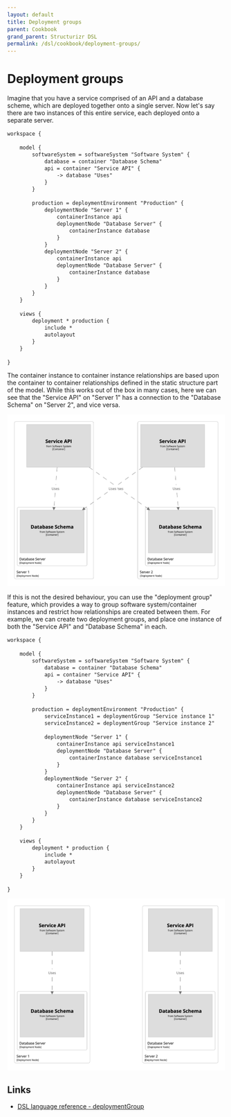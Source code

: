 ```yaml
---
layout: default
title: Deployment groups
parent: Cookbook
grand_parent: Structurizr DSL
permalink: /dsl/cookbook/deployment-groups/
---
```


# Deployment groups

Imagine that you have a service comprised of an API and a database scheme, which are deployed together onto a single server.
Now let's say there are two instances of this entire service, each deployed onto a separate server.

```
workspace {

    model {
        softwareSystem = softwareSystem "Software System" {
            database = container "Database Schema"
            api = container "Service API" {
                -> database "Uses"
            }
        }

        production = deploymentEnvironment "Production" {
            deploymentNode "Server 1" {
                containerInstance api
                deploymentNode "Database Server" {
                    containerInstance database
                }
            }
            deploymentNode "Server 2" {
                containerInstance api
                deploymentNode "Database Server" {
                    containerInstance database
                }
            }
        }
    }

    views {
        deployment * production {
            include *
            autolayout
        }
    }

}
```

The container instance to container instance relationships are based upon the container to container relationships
defined in the static structure part of the model.
While this works out of the box in many cases, here we can see that the "Service API" on "Server 1" has a connection to the "Database Schema" on "Server 2", and vice versa.

[![](example-1.png)](http://structurizr.com/dsl?src=https://docs.structurizr.com/dsl/cookbook/deployment-groups/example-1.dsl)

If this is not the desired behaviour, you can use the "deployment group" feature, which 
provides a way to group software system/container instances and restrict how relationships are created between them.
For example, we can create two deployment groups, and place one instance of both the "Service API" and "Database Schema" in each.

```
workspace {

    model {
        softwareSystem = softwareSystem "Software System" {
            database = container "Database Schema"
            api = container "Service API" {
                -> database "Uses"
            }
        }

        production = deploymentEnvironment "Production" {
            serviceInstance1 = deploymentGroup "Service instance 1"
            serviceInstance2 = deploymentGroup "Service instance 2"

            deploymentNode "Server 1" {
                containerInstance api serviceInstance1
                deploymentNode "Database Server" {
                    containerInstance database serviceInstance1
                }
            }
            deploymentNode "Server 2" {
                containerInstance api serviceInstance2
                deploymentNode "Database Server" {
                    containerInstance database serviceInstance2
                }
            }
        }
    }

    views {
        deployment * production {
            include *
            autolayout
        }
    }

}
```

[![](example-2.png)](http://structurizr.com/dsl?src=https://docs.structurizr.com/dsl/cookbook/deployment-groups/example-2.dsl)

## Links

- [DSL language reference - deploymentGroup](/dsl/language#deploymentGroup)